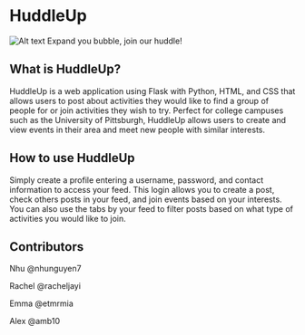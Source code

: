 # HuddleUp
![Alt text](relative%20Downloads/Untitled_Artwork.heic?raw=true "Title")
Expand you bubble, join our huddle!
## What is HuddleUp?
HuddleUp is a web application using Flask with Python, HTML, and CSS that allows users to post about activities they would like to find a group of people for or join activities they wish to try.  Perfect for college campuses such as the University of Pittsburgh, HuddleUp allows users to create and view events in their area and meet new people with similar interests.
## How to use HuddleUp
Simply create a profile entering a username, password, and contact information to access your feed.  This login allows you to create a post, check others posts in your feed, and join events based on your interests.  You can also use the tabs by your feed to filter posts based on what type of activities you would like to join.
## Contributors
Nhu @nhunguyen7

Rachel @racheljayi

Emma @etmrmia

Alex @amb10
